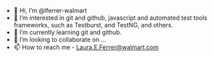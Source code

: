 - 👋 Hi, I’m @lferrer-walmart
- 👀 I’m interested in git and github, javascript and automated test tools frameworks, such as Testburst, and TestNG, and others.  
- 🌱 I’m currently learning git and github.  
- 💞️ I’m looking to collaborate on ...
- 📫 How to reach me - Laura.E.Ferrer@walmart.com

<!---
lferrer-walmart/lferrer-walmart is a ✨ special ✨ repository because its `README.md` (this file) appears on your GitHub profile.
You can click the Preview link to take a look at your changes.
--->
